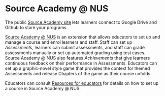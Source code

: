 # Source Academy @ NUS

The public [Source Academy site](https://sourceacademy.org) lets learners connect to Google Drive and Github to store your programs.

[Source Academy @ NUS](https://sourceacademy.nus.edu.sg)  is an extension that allows educators to set up and manage a course and enrol learners and staff. Staff can set up *Assessments*, learners can submit assessments, and staff can grade assessments manually or set up automated grading using test cases. Source Academy @ NUS also features *Achievements* that give learners continuous feedback on their performance in Assessments. Educators can set up a graphic-novel style game that provides the context for themed Assessments and release Chapters of the game as their course unfolds.

Educators can consult [Resources for educators](../../educator/README.html) for details on how to set up a course in Source Academy @ NUS.
